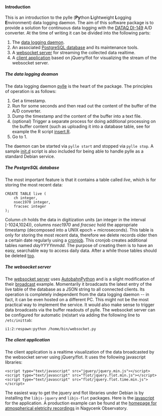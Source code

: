 #### Introduction
This is an introduction to the pylle (**Py**thon **L**ightweight **L**ogging **E**nvironment) data logging daemon. The aim of this software package is to provide a solution for continuous data logging with the [DATAQ DI-149](http://www.dataq.com/products/di-149/) A/D converter. At the time of writing it can be divided into the following parts:

1. The [data logging daemon](#the-data-logging-daemon).
2. An associated [PostgreSQL database](#the-postgresql-database) and its maintenance tools.
3. A [websocket server](#the-websocket-server) for streaming the collected data realtime.
4. A [client application](#the-client-application) based on jQuery/flot for visualizing the stream of the websocket server.

##### The data logging deamon
The data logging daemon [pylle](../pylle) is the heart of the package. The principles of operation is as follows:

1. Get a timestamp.
2. Run for some seconds and then read out the content of the buffer of the A/D converter.
3. Dump the timestamp and the content of the buffer into a text file.
4. (optional) Trigger a separate process for doing additional processing on the buffer content (such as uploading it into a database table, see for example the R script [insert.R](../insert.R).
5. Go to 1.

The daemon can be started via
```pylle start```
and stopped via
```pylle stop```. A sample [init.d](../pylle.initd) script is also included for being able to handle pylle as a standard Debian service.

##### The PostgreSQL database
The most important feature is that it contains a table called *live*, which is for storing the most recent data:
```
CREATE TABLE live (
    ch integer,
    nsec1970 integer,
    fracsec integer
);
```
Column *ch* holds the data in digitization units (an integer in the interval [-1024,1024)), columns *nsec1970* and *fracsec* hold the appropriate timestamp (decomposed into a UNIX epoch + microseconds). This table is only for storing the most recent data, therefore we delete records older then a certain date regularly using a [cronjob](../db_maintenance/archiveAndClean.R). This cronjob creates additional tables named *dayYYYYmmdd*. The purpose of creating them is to have an easy, searchable way to access daily data. After a while those tables should be deleted [too](../db_maintenance/sqldel.R).

##### The websocket server
The [websocket server](../websocket.py) uses [AutobahnPython](https://github.com/tavendo/AutobahnPython) and is a slight modification of their [broadcast](https://github.com/tavendo/AutobahnPython/tree/master/examples/twisted/websocket/broadcast) example. Momentarily it broadcasts the latest entry of the live table of the database as a JSON string to all connected clients. Its operation is completely independent from the data logging daemon -- in fact, it can be even hosted on a different PC. This might not be the most practical way to implement the service. It would also make sense to trigger data broadcasts via the buffer readouts of pylle. The websocket server can be configured for automatic (re)start via adding the following line to ```/etc/inittab```:
```
i1:2:respawn:python /home/bin/websocket.py
```

##### The client application
The client application is a realtime visualization of the data broadcasted by the websocket server using jQuery/flot. It uses the following javascript libraries:
```
<script type="text/javascript" src="jquery/jquery.min.js"></script>
<script type="text/javascript" src="flot/jquery.flot.min.js"></script>
<script type="text/javascript" src="flot/jquery.flot.time.min.js"></script>
```
The easiest way to get the jquery and flot libraries under Debian is by installing the ```libjs-jquery``` and ```libjs-flot``` packages. Here is the [javascript](../client/plot.js) for the application. A production example can be found at the [homepage for atmospherical eletricity recordings](http://aero.nck.ggki.hu) in Nagycenk Observatory.
